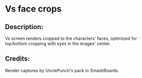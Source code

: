 # Vs face crops

## Description: 

Vs screen renders cropped to the characters' faces, optimized for top/bottom cropping with eyes in the images' center.

## Credits: 

Render captures by UnclePunch's pack in SmashBoards.

